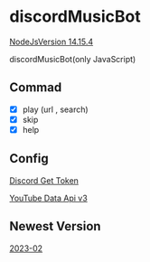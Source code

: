 # discordMusicBot
[NodeJsVersion 14.15.4](https://nodejs.org)

discordMusicBot(only JavaScript)

## Commad
- [x] play (url , search)
- [x] skip
- [x] help

## Config 
[Discord Get Token](https://discord.com/developers/applications/)

[YouTube Data Api v3](https://console.developers.google.com/apis/credentials)

## Newest Version
[2023-02](https://github.com/kajj8808/discord-musicbot-2023-02)
